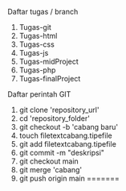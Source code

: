 Daftar tugas / branch
1. Tugas-git
2. Tugas-html
3. Tugas-css
4. Tugas-js
5. Tugas-midProject
6. Tugas-php
7. Tugas-finalProject

Daftar perintah GIT
1. git clone 'repository_url'
2. cd 'repository_folder'
3. git checkout -b 'cabang baru'
4. touch filetextcabang.tipefile
5. git add filetextcabang.tipefile
6. git commit -m "deskripsi"
7. git checkout main
8. git merge 'cabang'
9. git push origin main =======
